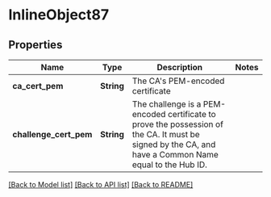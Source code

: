 # InlineObject87

## Properties

Name | Type | Description | Notes
------------ | ------------- | ------------- | -------------
**ca_cert_pem** | **String** | The CA's PEM-encoded certificate | 
**challenge_cert_pem** | **String** | The challenge is a PEM-encoded certificate to prove the possession of the CA. It must be signed by the CA, and have a Common Name equal to the Hub ID. | 

[[Back to Model list]](../README.md#documentation-for-models) [[Back to API list]](../README.md#documentation-for-api-endpoints) [[Back to README]](../README.md)


